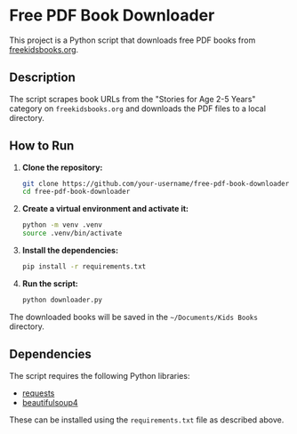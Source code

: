 # Free PDF Book Downloader

This project is a Python script that downloads free PDF books from [freekidsbooks.org](https://freekidsbooks.org).

## Description

The script scrapes book URLs from the "Stories for Age 2-5 Years" category on `freekidsbooks.org` and downloads the PDF files to a local directory.

## How to Run

1.  **Clone the repository:**
    ```bash
    git clone https://github.com/your-username/free-pdf-book-downloader.git
    cd free-pdf-book-downloader
    ```

2.  **Create a virtual environment and activate it:**
    ```bash
    python -m venv .venv
    source .venv/bin/activate
    ```

3.  **Install the dependencies:**
    ```bash
    pip install -r requirements.txt
    ```

4.  **Run the script:**
    ```bash
    python downloader.py
    ```

The downloaded books will be saved in the `~/Documents/Kids Books` directory.

## Dependencies

The script requires the following Python libraries:

*   [requests](https://pypi.org/project/requests/)
*   [beautifulsoup4](https://pypi.org/project/beautifulsoup4/)

These can be installed using the `requirements.txt` file as described above.
